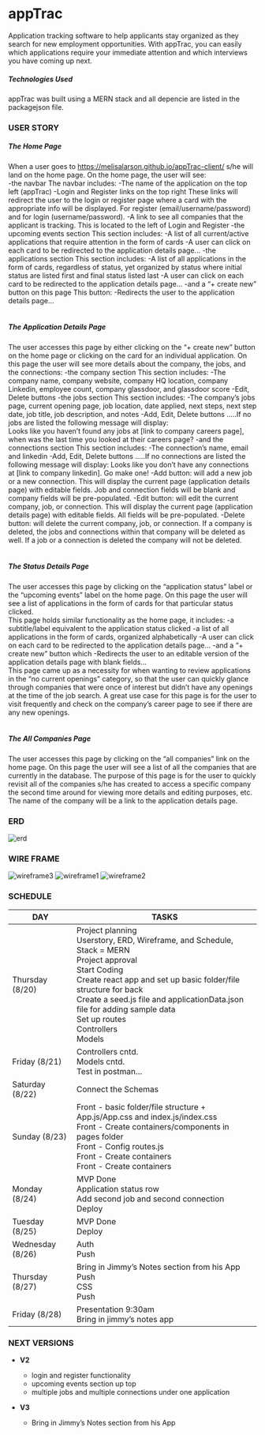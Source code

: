 # appTrac
Application tracking software to help applicants stay organized as they search for new employment opportunities. With appTrac, you can easily which applications require your immediate attention and which interviews you have coming up next.

##### __Technologies Used__ <br>
appTrac was built using a MERN stack and all depencie are listed in the packagejson file.


### __USER STORY__


##### __The Home Page__ <br>
When a user goes to https://melisalarson.github.io/appTrac-client/ s/he will land on the home page. On the home page, the user will see:
<br>
-the navbar
	The navbar includes:
-The name of the application on the top left (appTrac)
-Login and Register links on the top right
These links will redirect the user to the login or register page where a card with the appropriate info will be displayed. For register (email/username/password) and for login (username/password).
-A link to see all companies that the applicant is tracking. This is located to the left of Login and Register 
-the upcoming events section
	This section includes:
-A list of all current/active applications that require attention in the form of cards
-A user can click on each card to be redirected to the application details page...
-the applications section
	This section includes:
-A list of all applications in the form of cards, regardless of status, yet organized by status where initial status are listed first and final status listed last
-A user can click on each card to be redirected to the application details page...
-and a “+ create new” button on this page
	This button:
		-Redirects the user to the application details page...
<br>
<br>
##### __The Application Details Page__ <br>
The user accesses this page by either clicking on the “+ create new” button on the home page or clicking on the card for an individual application. On this page the user will see more details about the company, the jobs, and the connections:
-the company section
	This section includes:
-The company name, company website, company HQ location, company Linkedin, employee count, company glassdoor, and glassdoor score
-Edit, Delete buttons
-the jobs section
	This section includes:
-The company’s jobs page, current opening page, job location, date applied, next steps, next step date, job title, job description, and notes
-Add, Edit, Delete buttons
.....If no jobs are listed the following message will display:	
Looks like you haven’t found any jobs at [link to company careers page], when was the last time you looked at their careers page?
-and the connections section
	This section includes:
		-The connection’s name, email and linkedin
		-Add, Edit, Delete buttons
.....If no connections are listed the following message will display:
Looks like you don’t have any connections at [link to company linkedin]. Go make one!
-Add button: will add a new job or a new connection. This will display the current page (application details page) with editable fields. Job and connection fields will be blank and company fields will be pre-populated.
-Edit button: will edit the current company, job, or connection. This will display the current page (application details page) with editable fields. All fields will be pre-populated.
-Delete button: will delete the current company, job, or connection. If a company is deleted, the jobs and connections within that company will be deleted as well. If a job or a connection is deleted the company will not be deleted.
<br>
<br>
##### __The Status Details Page__ <br>
The user accesses this page by clicking on the “application status” label or the “upcoming events” label on the home page. On this page the user will see a list of applications in the form of cards for that particular status clicked.
<br>
This page holds similar functionality as the home page, it includes:
-a subtitle/label equivalent to the application status clicked
-a list of all applications in the form of cards, organized alphabetically
-A user can click on each card to be redirected to the application details page…
-and a “+ create new” button which
-Redirects the user to an editable version of the application details page with blank fields...
<br>
This page came up as a necessity for when wanting to review applications in the “no current openings” category, so that the user can quickly glance through companies that were once of interest but didn’t have any openings at the time of the job search. A great use case for this page is for the user to visit frequently and check on the company’s career page to see if there are any new openings.
<br>
<br>
##### __The All Companies Page__ <br>
The user accesses this page by clicking on the “all companies” link on the home page. On this page the user will see a list of all the companies that are currently in the database. The purpose of this page is for the user to quickly revisit all of the companies s/he has created to access a specific company the second time around for viewing more details and editing purposes, etc. The name of the company will be a link to the application details page.


### __ERD__
![erd](erd/apptrac-erd.png)


### __WIRE FRAME__
![wireframe3](wireframe/apptrac-wireframe3.png)
![wireframe1](wireframe/apptrac-wireframe1.png)
![wireframe2](wireframe/apptrac-wireframe2.png)


### __SCHEDULE__
<!-- schedule table start -->
<table>

<thead>
<tr>
<th>DAY</th>
<th>TASKS</th>
</tr>
</thead>

<tbody>
<tr>
<td>Thursday (8/20)</td>
<td>Project planning <br>
Userstory, ERD, Wireframe, and Schedule,  <br>
Stack = MERN <br>
Project approval <br>
Start Coding <br>
Create react app and set up basic folder/file structure for back <br>
Create a seed.js file and applicationData.json file for adding sample data <br>
Set up routes <br>
Controllers <br>
Models <br>
</td>
</tr>
  
<tr>
<td>Friday (8/21)</td>
<td>Controllers cntd. <br>
Models cntd. <br>
Test in postman… <br>
</td>
</tr>

<tr>
<td>Saturday (8/22)</td>
<td>
Connect the Schemas <br>
</tr>

<tr>
<td>Sunday (8/23)</td>
<td>
Front - basic folder/file structure + App.js/App.css and index.js/index.css <br>
Front - Create containers/components in pages folder <br>
Front - Config routes.js <br>
Front - Create containers <br>
Front - Create containers <br>
</td>
</tr>

<tr>
<td>Monday (8/24)</td>
<td>
MVP Done <br>
Application status row <br>
Add second job and second connection <br>
Deploy <br>
</td>
</tr>

<tr>
<td>Tuesday (8/25)</td>
<td>
MVP Done <br>
Deploy <br>
</td>
</tr>

<tr>
<td>Wednesday (8/26)</td>
<td>
  Auth<br>
  Push<br>
</td>
</tr>

<tr>
<td>Thursday (8/27)</td>
<td>
Bring in Jimmy’s Notes section from his App <br>
Push <br>
CSS <br>
Push <br>

</td>
</tr>

<tr>
<td>Friday (8/28)</td>
<td>
Presentation 9:30am <br>
Bring in jimmy’s notes app <br>
</td>
</tr>

</tbody>

</table>
<!-- schedule table end -->


### __NEXT VERSIONS__
- __V2__
  - login and register functionality
  - upcoming events section up top
  - multiple jobs and multiple connections under one application


- __V3__
  - Bring in Jimmy’s Notes section from his App
